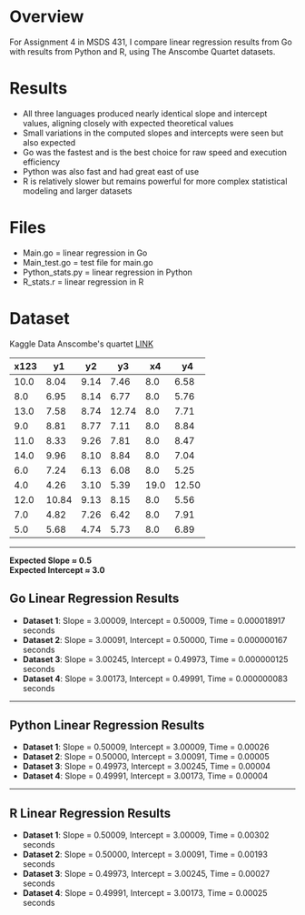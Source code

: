 



# Overview
For Assignment 4 in MSDS 431, I compare linear regression results from Go with results from Python and R, using The Anscombe Quartet datasets.

# Results
- All three languages produced nearly identical slope and intercept values, aligning closely with expected theoretical values
- Small variations in the computed slopes and intercepts were seen but also expected
- Go was the fastest and is the best choice for raw speed and execution efficiency
- Python was also fast and had great east of use
- R is relatively slower but remains powerful for more complex statistical modeling and larger datasets

# Files
- Main.go = linear regression in Go
- Main_test.go = test file for main.go
- Python_stats.py = linear regression in Python
- R_stats.r = linear regression in R

# Dataset
Kaggle Data Anscombe's quartet [LINK](https://www.kaggle.com/datasets/carlmcbrideellis/data-anscombes-quartet?resource=download)

| x123 | y1   | y2   | y3   | x4  | y4   |
|------|------|------|------|-----|------|
| 10.0 | 8.04 | 9.14 | 7.46 | 8.0 | 6.58 |
| 8.0  | 6.95 | 8.14 | 6.77 | 8.0 | 5.76 |
| 13.0 | 7.58 | 8.74 | 12.74| 8.0 | 7.71 |
| 9.0  | 8.81 | 8.77 | 7.11 | 8.0 | 8.84 |
| 11.0 | 8.33 | 9.26 | 7.81 | 8.0 | 8.47 |
| 14.0 | 9.96 | 8.10 | 8.84 | 8.0 | 7.04 |
| 6.0  | 7.24 | 6.13 | 6.08 | 8.0 | 5.25 |
| 4.0  | 4.26 | 3.10 | 5.39 | 19.0| 12.50 |
| 12.0 | 10.84| 9.13 | 8.15 | 8.0 | 5.56 |
| 7.0  | 4.82 | 7.26 | 6.42 | 8.0 | 7.91 |
| 5.0  | 5.68 | 4.74 | 5.73 | 8.0 | 6.89 |

---
**Expected Slope ≈ 0.5**  
**Expected Intercept ≈ 3.0**  

## Go Linear Regression Results

- **Dataset 1**: Slope = 3.00009, Intercept = 0.50009, Time = 0.000018917 seconds  
- **Dataset 2**: Slope = 3.00091, Intercept = 0.50000, Time = 0.000000167 seconds  
- **Dataset 3**: Slope = 3.00245, Intercept = 0.49973, Time = 0.000000125 seconds  
- **Dataset 4**: Slope = 3.00173, Intercept = 0.49991, Time = 0.000000083 seconds  

---

## Python Linear Regression Results

- **Dataset 1**: Slope = 0.50009, Intercept = 3.00009, Time = 0.00026  
- **Dataset 2**: Slope = 0.50000, Intercept = 3.00091, Time = 0.00005  
- **Dataset 3**: Slope = 0.49973, Intercept = 3.00245, Time = 0.00004  
- **Dataset 4**: Slope = 0.49991, Intercept = 3.00173, Time = 0.00004  

---

## R Linear Regression Results

- **Dataset 1**: Slope = 0.50009, Intercept = 3.00009, Time = 0.00302 seconds  
- **Dataset 2**: Slope = 0.50000, Intercept = 3.00091, Time = 0.00193 seconds  
- **Dataset 3**: Slope = 0.49973, Intercept = 3.00245, Time = 0.00027 seconds  
- **Dataset 4**: Slope = 0.49991, Intercept = 3.00173, Time = 0.00025 seconds  